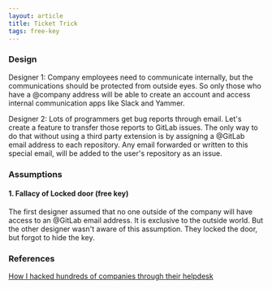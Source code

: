 ```yaml
---
layout: article
title: Ticket Trick
tags: free-key
---
```


### Design
Designer 1: Company employees need to communicate internally, but the communications should be protected from outside eyes. So only those who have a @company address will be able to create an account and access internal communication apps like Slack and Yammer.

Designer 2: Lots of programmers get bug reports through email. Let's create a feature to transfer those reports to GitLab issues. The only way to do that without using a third party extension is by assigning a @GitLab email address to each repository. Any email forwarded or written to this special email, will be added to the user's repository as an issue.

### Assumptions
#### 1. Fallacy of Locked door (free key)
The first designer assumed that no one outside of the company will have access to an @GitLab email address. It is exclusive to the outside world. But the other designer wasn't aware of this assumption. They locked the door, but forgot to hide the key.

### References
[How I hacked hundreds of companies through their helpdesk](https://medium.com/intigriti/how-i-hacked-hundreds-of-companies-through-their-helpdesk-b7680ddc2d4c)
